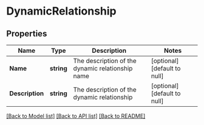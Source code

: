 # DynamicRelationship

## Properties
Name | Type | Description | Notes
------------ | ------------- | ------------- | -------------
**Name** | **string** | The description of the dynamic relationship name | [optional] [default to null]
**Description** | **string** | The description of the dynamic relationship | [optional] [default to null]

[[Back to Model list]](../README.md#documentation-for-models) [[Back to API list]](../README.md#documentation-for-api-endpoints) [[Back to README]](../README.md)


